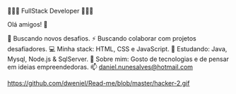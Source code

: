 👨🏻‍💻 FullStack Developer 👨🏻‍💻
 
 Olá amigos! 👋

🚀 Buscando novos desafios.
⚡ Buscando colaborar com projetos desafiadores.
💻 Minha stack: HTML, CSS e JavaScript.
📘 Estudando: Java, Mysql, Node.js & SqlServer.
💬 Sobre mim: Gosto de tecnologias e de pensar em ideias empreendedoras.
📫 daniel.nunesalves@hotmail.com

https://github.com/dweniel/Read-me/blob/master/hacker-2.gif
      
